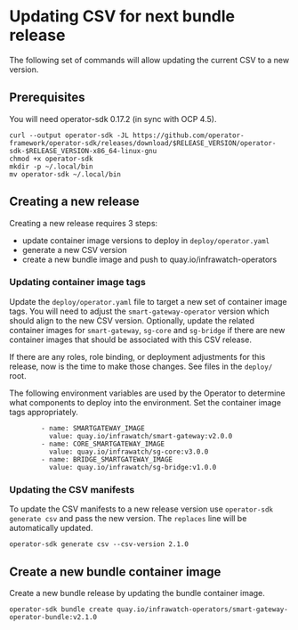 # Updating CSV for next bundle release

The following set of commands will allow updating the current CSV to a new
version.

## Prerequisites

You will need operator-sdk 0.17.2 (in sync with OCP 4.5).

```
curl --output operator-sdk -JL https://github.com/operator-framework/operator-sdk/releases/download/$RELEASE_VERSION/operator-sdk-$RELEASE_VERSION-x86_64-linux-gnu
chmod +x operator-sdk
mkdir -p ~/.local/bin
mv operator-sdk ~/.local/bin
```

## Creating a new release

Creating a new release requires 3 steps:

* update container image versions to deploy in `deploy/operator.yaml`
* generate a new CSV version
* create a new bundle image and push to quay.io/infrawatch-operators

### Updating container image tags

Update the `deploy/operator.yaml` file to target a new set of container image
tags. You will need to adjust the `smart-gateway-operator` version which should
align to the new CSV version. Optionally, update the related container images
for `smart-gateway`, `sg-core` and `sg-bridge` if there are new container
images that should be associated with this CSV release.

If there are any roles, role binding, or deployment adjustments for this
release, now is the time to make those changes. See files in the `deploy/`
root.

The following environment variables are used by the Operator to determine what
components to deploy into the environment. Set the container image tags
appropriately.

```
        - name: SMARTGATEWAY_IMAGE
          value: quay.io/infrawatch/smart-gateway:v2.0.0
        - name: CORE_SMARTGATEWAY_IMAGE
          value: quay.io/infrawatch/sg-core:v3.0.0
        - name: BRIDGE_SMARTGATEWAY_IMAGE
          value: quay.io/infrawatch/sg-bridge:v1.0.0
```

### Updating the CSV manifests

To update the CSV manifests to a new release version use `operator-sdk
generate csv` and pass the new version. The `replaces` line will be
automatically updated.

```
operator-sdk generate csv --csv-version 2.1.0
```

## Create a new bundle container image

Create a new bundle release by updating the bundle container image.

```
operator-sdk bundle create quay.io/infrawatch-operators/smart-gateway-operator-bundle:v2.1.0
```
